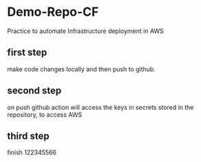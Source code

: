 # Demo-Repo-CF
Practice to automate Infrastructure deployment in AWS

## first step
make code changes locally and then push to github.

## second step
on push github action will access the keys in secrets stored in the repository, to access AWS

## third step
finish
 122345566
